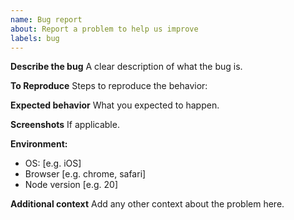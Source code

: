 ```yaml
---
name: Bug report
about: Report a problem to help us improve
labels: bug
---
```



**Describe the bug**
A clear description of what the bug is.


**To Reproduce**
Steps to reproduce the behavior:


**Expected behavior**
What you expected to happen.


**Screenshots**
If applicable.


**Environment:**
- OS: [e.g. iOS]
- Browser [e.g. chrome, safari]
- Node version [e.g. 20]


**Additional context**
Add any other context about the problem here.